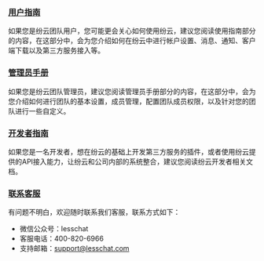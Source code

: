 ### [用户指南](using.md)
如果您是纷云团队用户，您可能更会关心如何使用纷云，建议您阅读使用指南部分的内容，在这部分中，会为您介绍如何在纷云中进行帐户设置、消息、通知、客户端下载以及第三方服务接入等。

### [管理员手册](admin.md)
如果您是纷云团队管理员，建议您阅读管理员手册部分的内容，在这部分中，会为您介绍如何进行团队的基本设置，成员管理，配置团队成员权限，以及针对您的团队进行一些自定义。


### [开发者指南](http://api.lesschat.com)
如果您是一名开发者，想在纷云的基础上开发第三方服务的插件，或者使用纷云提供的API接入能力，让纷云和公司内部的系统整合，建议您阅读纷云开发者相关文档。

### [联系客服](support.md)
有问题不明白，欢迎随时联系我们客服，联系方式如下：

* 微信公众号：lesschat
* 客服电话：400-820-6966
* 支持邮箱：support@lesschat.com
